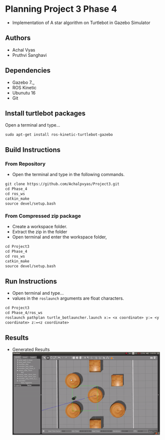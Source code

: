 # Planning Project 3 Phase 4
- Implementation of A star algorithm on Turtlebot in Gazebo Simulator

## Authors
- Achal Vyas
- Pruthvi Sanghavi

## Dependencies
- Gazebo 7._
- ROS Kinetic
- Ubunutu 16
- Git

## Install turtlebot packages
Open a terminal and type...
```
sudo apt-get install ros-kinetic-turtlebot-gazebo 
```

## Build Instructions

### From Repository
- Open the terminal and type in the following commands.
```
git clone https://github.com/Achalpvyas/Project3.git
cd Phase_4
cd ros_ws
catkin_make
source devel/setup.bash
```

### From Compressed zip package
- Create a workspace folder.
- Extract the zip in the <workspace> folder
- Open terminal and enter the workspace folder,

```
cd Project3
cd Phase_4
cd ros_ws
catkin_make
source devel/setup.bash
```

## Run Instructions
- Open terminal and type...
- values in the ```roslaunch``` arguments are float characters.
```
cd Project3
cd Phase_4/ros_ws
roslaunch pathplan turtle_botlauncher.launch x:= <x coordinate> y:= <y coordinate> z:=<z coordinate>
```

## Results
- Generated Results
![result](https://github.com/Achalpvyas/Project3/blob/master/Phase_4/phase4result.gif)
